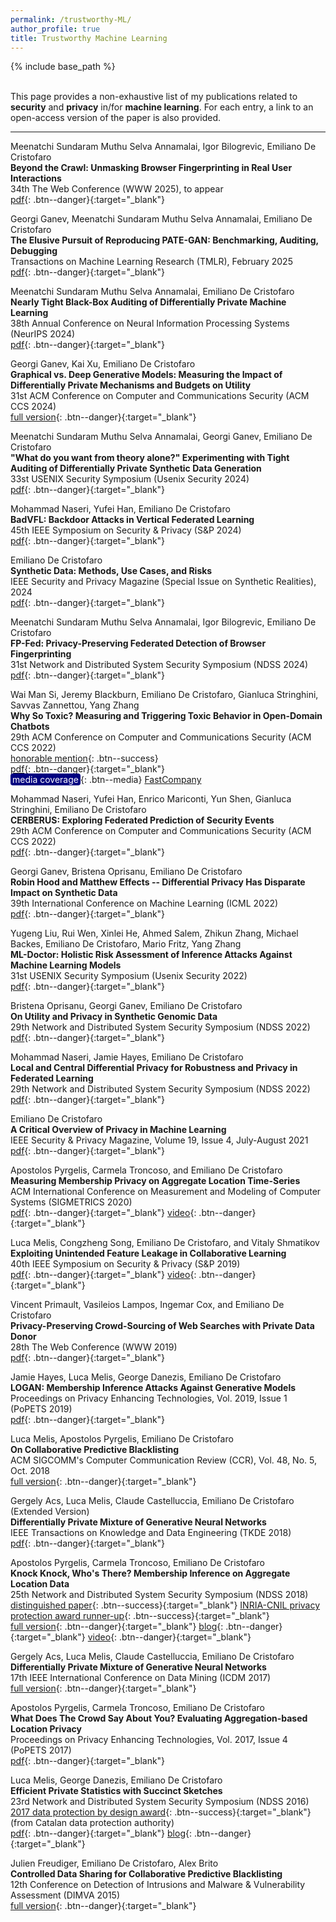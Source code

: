 ```yaml
---
permalink: /trustworthy-ML/
author_profile: true
title: Trustworthy Machine Learning
---
```


{% include base_path %}


<br>This page provides a non-exhaustive list of my publications related to **security** and **privacy** in/for **machine learning**. For each entry, a link to an open-access version of the paper is also provided.

*** 
Meenatchi Sundaram Muthu Selva Annamalai, Igor Bilogrevic, Emiliano De Cristofaro  
**Beyond the Crawl: Unmasking Browser Fingerprinting in Real User Interactions**  
34th The Web Conference (WWW 2025), to appear  
[pdf](https://arxiv.org/pdf/2502.01608.pdf){: .btn--danger}{:target="_blank"}  

Georgi Ganev, Meenatchi Sundaram Muthu Selva Annamalai, Emiliano De Cristofaro  
**The Elusive Pursuit of Reproducing PATE-GAN: Benchmarking, Auditing, Debugging**  
Transactions on Machine Learning Research (TMLR), February 2025  
[pdf](https://arxiv.org/pdf/2406.13985.pdf){: .btn--danger}{:target="_blank"}  

Meenatchi Sundaram Muthu Selva Annamalai, Emiliano De Cristofaro  
**Nearly Tight Black-Box Auditing of Differentially Private Machine Learning**  
38th Annual Conference on Neural Information Processing Systems (NeurIPS 2024)  
[pdf](https://arxiv.org/pdf/2405.14106){: .btn--danger}{:target="_blank"}  

Georgi Ganev, Kai Xu, Emiliano De Cristofaro  
**Graphical vs. Deep Generative Models: Measuring the Impact of Differentially Private Mechanisms and Budgets on Utility**  
31st ACM Conference on Computer and Communications Security (ACM CCS 2024)  
[full version](https://arxiv.org/pdf/2305.10994.pdf){: .btn--danger}{:target="_blank"}  


Meenatchi Sundaram Muthu Selva Annamalai, Georgi Ganev, Emiliano De Cristofaro  
**"What do you want from theory alone?" Experimenting with Tight Auditing of Differentially Private Synthetic Data Generation**  
33st USENIX Security Symposium (Usenix Security 2024)  
[pdf](https://arxiv.org/pdf/2405.10994.pdf){: .btn--danger}{:target="_blank"}  

Mohammad Naseri, Yufei Han, Emiliano De Cristofaro  
**BadVFL: Backdoor Attacks in Vertical Federated Learning**  
45th IEEE Symposium on Security & Privacy (S&P 2024)  
[pdf](https://arxiv.org/pdf/2304.08847.pdf){: .btn--danger}{:target="_blank"}  


Emiliano De Cristofaro  
**Synthetic Data: Methods, Use Cases, and Risks**  
IEEE Security and Privacy Magazine (Special Issue on Synthetic Realities), 2024  
[pdf](https://arxiv.org/pdf/2303.01230.pdf){: .btn--danger}{:target="_blank"}  


Meenatchi Sundaram Muthu Selva Annamalai, Igor Bilogrevic, Emiliano De Cristofaro  
**FP-Fed: Privacy-Preserving Federated Detection of Browser Fingerprinting**  
31st Network and Distributed System Security Symposium (NDSS 2024)  
[pdf](https://arxiv.org/pdf/2311.16940.pdf){: .btn--danger}{:target="_blank"}  

Wai Man Si, Jeremy Blackburn, Emiliano De Cristofaro, Gianluca Stringhini, Savvas Zannettou, Yang Zhang    
**Why So Toxic? Measuring and Triggering Toxic Behavior in Open-Domain Chatbots**  
29th ACM Conference on Computer and Communications Security (ACM CCS 2022)  
[honorable mention](https://www.sigsac.org/ccs/CCS2022/program/awards.html){: .btn--success}  
[pdf](https://arxiv.org/pdf/2209.03463.pdf){: .btn--danger}{:target="_blank"}  
<span style="color:white;background-color:navy;padding: 1px 3px;text-align: center;border-radius: 4px">media coverage</span>{: .btn--media} [FastCompany](https://www.fastcompany.com/90820090/the-internet-loves-chatgpt-but-theres-a-dark-side-to-the-tech)  

Mohammad Naseri, Yufei Han, Enrico Mariconti, Yun Shen, Gianluca Stringhini, Emiliano De Cristofaro  
**CERBERUS: Exploring Federated Prediction of Security Events**  
29th ACM Conference on Computer and Communications Security (ACM CCS 2022)  
[pdf](https://arxiv.org/pdf/2209.03050.pdf){: .btn--danger}{:target="_blank"} 

Georgi Ganev, Bristena Oprisanu, Emiliano De Cristofaro  
**Robin Hood and Matthew Effects -- Differential Privacy Has Disparate Impact on Synthetic Data**  
39th International Conference on Machine Learning (ICML 2022)  
[pdf](https://arxiv.org/pdf/2109.11429.pdf){: .btn--danger}{:target="_blank"} 

Yugeng Liu, Rui Wen, Xinlei He, Ahmed Salem, Zhikun Zhang, Michael Backes, Emiliano De Cristofaro, Mario Fritz, Yang Zhang  
**ML-Doctor: Holistic Risk Assessment of Inference Attacks Against Machine Learning Models**  
31st USENIX Security Symposium (Usenix Security 2022)  
[pdf](https://arxiv.org/abs/2102.02551){: .btn--danger}{:target="_blank"} 

Bristena Oprisanu, Georgi Ganev, Emiliano De Cristofaro  
**On Utility and Privacy in Synthetic Genomic Data**  
29th Network and Distributed System Security Symposium (NDSS 2022)  
[pdf](https://arxiv.org/abs/2102.03314){: .btn--danger}{:target="_blank"} 

Mohammad Naseri, Jamie Hayes, Emiliano De Cristofaro  
**Local and Central Differential Privacy for Robustness and Privacy in Federated Learning**  
29th Network and Distributed System Security Symposium (NDSS 2022)  
[pdf](https://arxiv.org/pdf/2009.03561.pdf){: .btn--danger}{:target="_blank"} 

Emiliano De Cristofaro  
**A Critical Overview of Privacy in Machine Learning**  
IEEE Security & Privacy Magazine, Volume 19, Issue 4, July-August 2021  
[pdf](https://emilianodc.com/PAPERS/IEEESP2021.pdf){: .btn--danger}{:target="_blank"} 

Apostolos Pyrgelis, Carmela Troncoso, and Emiliano De Cristofaro  
**Measuring Membership Privacy on Aggregate Location Time-Series**  
ACM International Conference on Measurement and Modeling of Computer Systems (SIGMETRICS 2020)  
[pdf](https://arxiv.org/pdf/1902.07456.pdf){: .btn--danger}{:target="_blank"} [video](https://www.youtube.com/watch?v=8dFU9Ug-Hsg){: .btn--danger}{:target="_blank"}  

Luca Melis, Congzheng Song, Emiliano De Cristofaro, and Vitaly Shmatikov  
**Exploiting Unintended Feature Leakage in Collaborative Learning**  
40th IEEE Symposium on Security & Privacy (S&P 2019)  
[pdf](https://arxiv.org/pdf/1805.04049.pdf){: .btn--danger}{:target="_blank"} [video](https://www.youtube.com/watch?v=yBz1RnlaTko){: .btn--danger}{:target="_blank"}  


Vincent Primault, Vasileios Lampos, Ingemar Cox, and Emiliano De Cristofaro  
**Privacy-Preserving Crowd-Sourcing of Web Searches with Private Data Donor**  
28th The Web Conference (WWW 2019)  
[pdf](https://emilianodc.com/PAPERS/pdd-www19.pdf){: .btn--danger}{:target="_blank"}


Jamie Hayes, Luca Melis, George Danezis, Emiliano De Cristofaro  
**LOGAN: Membership Inference Attacks Against Generative Models**  
Proceedings on Privacy Enhancing Technologies, Vol. 2019, Issue 1 (PoPETS 2019)  
[pdf](https://arxiv.org/pdf/1705.07663.pdf){: .btn--danger}{:target="_blank"}


Luca Melis, Apostolos Pyrgelis, Emiliano De Cristofaro  
**On Collaborative Predictive Blacklisting**  
ACM SIGCOMM's Computer Communication Review (CCR), Vol. 48, No. 5, Oct. 2018  
[full version](https://arxiv.org/pdf/1810.02649.pdf){: .btn--danger}{:target="_blank"}


Gergely Acs, Luca Melis, Claude Castelluccia, Emiliano De Cristofaro (Extended Version)  
**Differentially Private Mixture of Generative Neural Networks**  
IEEE Transactions on Knowledge and Data Engineering (TKDE 2018)  
[pdf](https://arxiv.org/pdf/1709.04514.pdf){: .btn--danger}{:target="_blank"}


Apostolos Pyrgelis, Carmela Troncoso, Emiliano De Cristofaro  
**Knock Knock, Who's There? Membership Inference on Aggregate Location Data**  
25th Network and Distributed System Security Symposium (NDSS 2018)  
[distinguished paper](https://www.ndss-symposium.org/ndss2018/){: .btn--success}{:target="_blank"} [INRIA-CNIL privacy protection award runner-up](https://www.cnil.fr/en/inria-and-cnil-award-2019-privacy-protection-prize-european-research-team){: .btn--success}{:target="_blank"}  
[full version](https://arxiv.org/pdf/1708.06145.pdf){: .btn--danger}{:target="_blank"} [blog](https://www.benthamsgaze.org/2018/10/02/on-location-time-and-membership-studying-how-aggregate-location-data-can-harm-users-privacy/){: .btn--danger}{:target="_blank"}  [video](https://www.youtube.com/watch?v=hwGAE5NqAP0){: .btn--danger}{:target="_blank"}   

Gergely Acs, Luca Melis, Claude Castelluccia, Emiliano De Cristofaro  
**Differentially Private Mixture of Generative Neural Networks**  
17th IEEE International Conference on Data Mining (ICDM 2017)  
[full version](https://arxiv.org/pdf/1709.04514.pdf){: .btn--danger}{:target="_blank"}


Apostolos Pyrgelis, Carmela Troncoso, Emiliano De Cristofaro  
**What Does The Crowd Say About You? Evaluating Aggregation-based Location Privacy**  
Proceedings on Privacy Enhancing Technologies, Vol. 2017, Issue 4 (PoPETS 2017)  
[pdf](https://arxiv.org/pdf/1703.00366.pdf){: .btn--danger}{:target="_blank"}


Luca Melis, George Danezis, Emiliano De Cristofaro  
**Efficient Private Statistics with Succinct Sketches**  
23rd Network and Distributed System Security Symposium (NDSS 2016)  
[2017 data protection by design award](http://apdcat.gencat.cat/en/actualitat/premi/2017-/index.html){: .btn--success}{:target="_blank"} (from Catalan data protection authority)  
[pdf](http://arxiv.org/pdf/1508.06110.pdf){: .btn--danger}{:target="_blank"} [blog](https://www.benthamsgaze.org/2016/03/04/privately-gathering-statistics-and-training-simple-models/){: .btn--danger}{:target="_blank"}


Julien Freudiger, Emiliano De Cristofaro, Alex Brito  
**Controlled Data Sharing for Collaborative Predictive Blacklisting**  
12th Conference on Detection of Intrusions and Malware & Vulnerability Assessment (DIMVA 2015)  
[full version](http://arxiv.org/pdf/1502.05337){: .btn--danger}{:target="_blank"}



